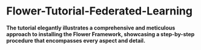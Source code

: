 # Flower-Tutorial-Federated-Learning

**The tutorial elegantly illustrates a comprehensive and meticulous approach to installing the Flower Framework, showcasing a step-by-step procedure that encompasses every aspect and detail.**

